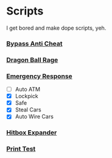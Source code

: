# Scripts

I get bored and make dope scripts, yeh.

### [Bypass Anti Cheat](Bypass%20Anti%20Cheat.lua)
### [Dragon Ball Rage](Dragon%20Ball%20Rage.lua)
### [Emergency Response](Emergency%20Response.lua)
- [ ] Auto ATM
- [x] Lockpick
- [x] Safe
- [x] Steal Cars
- [x] Auto Wire Cars

### [Hitbox Expander](Hitbox%20Expander.lua)
### [Print Test](Print%20Test.lua)
